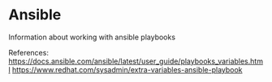 # Ansible
Information about working with ansible playbooks


References:
https://docs.ansible.com/ansible/latest/user_guide/playbooks_variables.html
https://www.redhat.com/sysadmin/extra-variables-ansible-playbook
